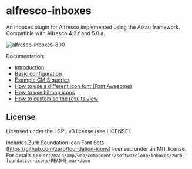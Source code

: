 # alfresco-inboxes

An inboxes plugin for Alfresco implemented using the Aikau framework. Compatible with Alfresco 4.2.f and 5.0.a.

![alfresco-inboxes-800](https://cloud.githubusercontent.com/assets/6525590/4476717/52ac06b2-4978-11e4-93ed-c1357bb23415.png)

Documentation:

 * [Introduction](http://softwareloop.com/inbox-plugin-for-alfresco-using-the-aikau-framework/)
 * [Basic configuration](http://softwareloop.com/alfresco-inboxes-basic-configuration/)
 * [Example CMIS queries](http://softwareloop.com/alfresco-inboxes-example-cmis-queries/)
 * [How to use a different icon font (Font Awesome)](http://softwareloop.com/alfresco-inboxes-how-to-use-a-different-icon-font-awesome/)
 * [How to use bitmap icons](http://softwareloop.com/alfresco-inboxes-how-to-use-bitmap-icons-simple-aikau-customisation/)
 * [How to customise the results view](http://softwareloop.com/alfresco-inboxes-how-to-customise-the-results-view/)
 
## License

Licensed under the LGPL v3 license (see LICENSE).

Includes Zurb Foundation Icon Font Sets
(https://github.com/zurb/foundation-icons)
licensed under an MIT license. For details see 
`src/main/amp/web/components/softwareloop/inboxes/zurb-foundation-icons/README.markdown`

